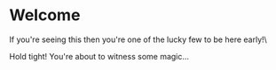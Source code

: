# Welcome

If you're seeing this then you're one of the lucky few to be here early!\


Hold tight! You're about to witness some magic...
